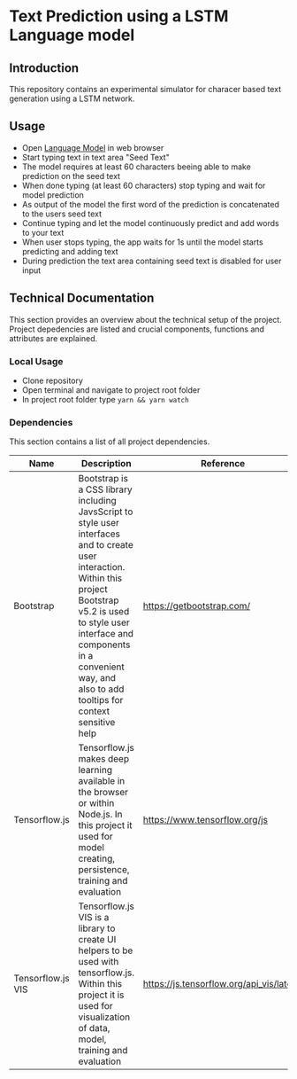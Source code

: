 # Text Prediction using a LSTM Language model

## Introduction

This repository contains an experimental simulator for characer based text generation using a LSTM network.

## Usage
- Open <a href="http://public.beuth-hochschule.de/~s85393/deep-learning/language-model/" target="_blank" rel="noopener noreferrer">Language Model</a> in web browser
- Start typing text in text area "Seed Text"
- The model requires at least 60 characters beeing able to make prediction on the seed text
- When done typing (at least 60 characters) stop typing and wait for model prediction
- As output of the model the first word of the prediction is concatenated to the users seed text
- Continue typing and let the model continuously predict and add words to your text
- When user stops typing, the app waits for 1s until the model starts predicting and adding text
- During prediction the text area containing seed text is disabled for user input

## Technical Documentation

This section provides an overview about the technical setup of the project. Project depedencies are listed and crucial components, functions and attributes are explained.

### Local Usage 

- Clone repository
- Open terminal and navigate to project root folder
- In project root folder type `yarn && yarn watch`

### Dependencies

This section contains a list of all project dependencies. 

Name | Description | Reference |
--- | --- | --- | 
| Bootstrap | Bootstrap is a CSS library including JavsScript to style user interfaces and to create user interaction. Within this project Bootstrap v5.2 is used to style user interface and components in a convenient way, and also to add tooltips for context sensitive help | https://getbootstrap.com/ |
| Tensorflow.js | Tensorflow.js makes deep learning available in the browser or within Node.js. In this project it used for model creating, persistence, training and evaluation | https://www.tensorflow.org/js |
| Tensorflow.js VIS| Tensorflow.js VIS is a library to create UI helpers to be used with tensorflow.js. Within this project it is used for visualization of data, model, training and evaluation | https://js.tensorflow.org/api_vis/latest/|
